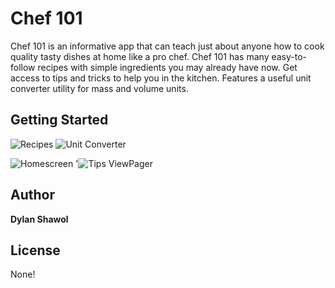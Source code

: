 # Chef 101
Chef 101 is an informative app that can teach just about anyone how to cook quality tasty dishes at home like a pro chef. Chef 101 has many easy-to-follow recipes with simple ingredients you may already have now. Get access to tips and tricks to help you in the kitchen. Features a useful unit converter utility for mass and volume units.

## Getting Started

![Recipes](https://i.imgur.com/We5zrb5.png) 
![Unit Converter](https://i.imgur.com/R0btW9k.png) 

![Homescreen](https://i.imgur.com/eq2DfVu.jpeg) '![Tips ViewPager](https://i.imgur.com/gPmy2cC.gif)

## Author
**Dylan Shawol**

## License 
None!
